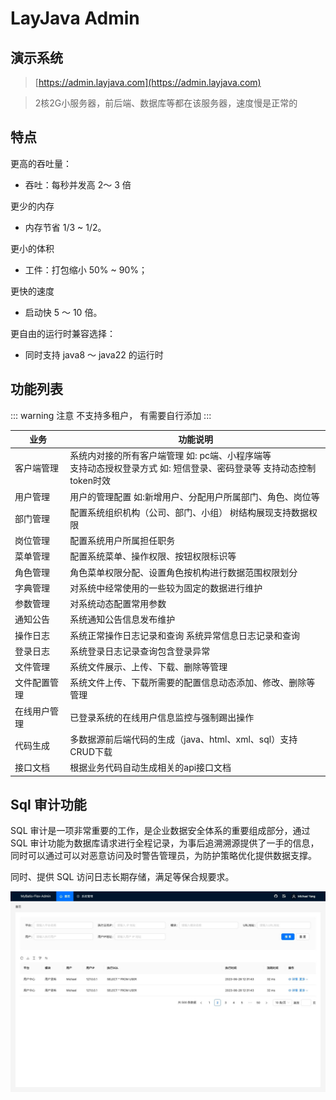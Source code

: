 # LayJava Admin

## 演示系统

> [https://admin.layjava.com](https://admin.layjava.com)

> 2核2G小服务器，前后端、数据库等都在该服务器，速度慢是正常的

## 特点

更高的吞吐量：

* 吞吐：每秒并发高 2～ 3 倍

更少的内存
* 内存节省 1/3 ~ 1/2。

更小的体积

* 工件：打包缩小 50% ~ 90%；

更快的速度

* 启动快 5 ～ 10 倍。

更自由的运行时兼容选择：

* 同时支持 java8 ～  java22 的运行时

## 功能列表

::: warning 注意
不支持多租户， 有需要自行添加
:::

| 业务     | 功能说明                                                                 |
|--------|----------------------------------------------------------------------|
| 客户端管理  | 系统内对接的所有客户端管理 如: pc端、小程序端等<br>支持动态授权登录方式 如: 短信登录、密码登录等 支持动态控制token时效 |
| 用户管理   | 用户的管理配置 如:新增用户、分配用户所属部门、角色、岗位等                                       |
| 部门管理   | 配置系统组织机构（公司、部门、小组） 树结构展现支持数据权限                                       |
| 岗位管理   | 配置系统用户所属担任职务                                                         |
| 菜单管理   | 配置系统菜单、操作权限、按钮权限标识等                                                  |
| 角色管理   | 角色菜单权限分配、设置角色按机构进行数据范围权限划分                                           |
| 字典管理   | 对系统中经常使用的一些较为固定的数据进行维护                                               |
| 参数管理   | 对系统动态配置常用参数                                                          |
| 通知公告   | 系统通知公告信息发布维护                                                         |
| 操作日志   | 系统正常操作日志记录和查询 系统异常信息日志记录和查询                                          |
| 登录日志   | 系统登录日志记录查询包含登录异常                                                     |
| 文件管理   | 系统文件展示、上传、下载、删除等管理                                                   |
| 文件配置管理 | 系统文件上传、下载所需要的配置信息动态添加、修改、删除等管理                                       |
| 在线用户管理 | 已登录系统的在线用户信息监控与强制踢出操作                                                |
| 代码生成   | 多数据源前后端代码的生成（java、html、xml、sql）支持CRUD下载                              |
| 接口文档   | 根据业务代码自动生成相关的api接口文档      

## Sql 审计功能
SQL 审计是一项非常重要的工作，是企业数据安全体系的重要组成部分，通过 SQL 审计功能为数据库请求进行全程记录，为事后追溯溯源提供了一手的信息，同时可以通过可以对恶意访问及时警告管理员，为防护策略优化提供数据支撑。

同时、提供 SQL 访问日志长期存储，满足等保合规要求。

![img.png](images/img.png)